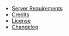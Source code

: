 - [Server Requirements](server-requirements.md)
- [Credits](credits.md)
- [License](license.md)
- [Changelog](changelog.md)
